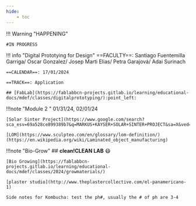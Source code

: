 ```yaml
---
hide:
    - toc
---
```




!!! Warning "HAPPENING"  
    
    #IN PROGRESS

!!! info "Digital Prototying for Design"
    ==FACULTY==: Santiago Fuentemilla Garriga/ Oscar Gonzalez/ Josep Marti Elias/ Petra Garajová/ Adai Surinach

    ==CALENDAR==: 17/01/2024 

    ==TRACK==: Application

    ## [FabLab](https://fablabbcn-projects.gitlab.io/learning/educational-docs/mdef/classes/digitalprototyping/):point_left:


!!!note "Module 2 "
    01/31/24, 02/01/24


    [Solar Sinter Project](https://www.google.com/search?sca_esv=69a528ce899389b7&q=MARKUS+KAYSER+SOLAR+SINTER+PROJECT&sa=X&ved=2ahUKEwj1sMKWrYeEAxXfRKQEHexvDvkQ7xYoAHoECAgQAg&biw=1280&bih=664&dpr=2#fpstate=ive&vld=cid:82d17511,vid:ptUj8JRAYu8,st:0)

    [LOM](https://www.sculpteo.com/en/glossary/lom-definition/)(https://en.wikipedia.org/wiki/Laminated_object_manufacturing)

!!!note "Bio-Grow"
    ## **clean!CLEAN LAB** :mask:

    [Bio Growing](https://fablabbcn-projects.gitlab.io/learning/educational-docs/mdef/classes/2024/growmaterials/)

    [plaster studio](http://www.theplastercollective.com/el-panamericano-1)
    
    Side notes for Kombucha: test the ph#, usually the # of ph are 3-4






